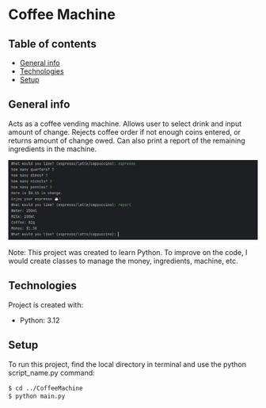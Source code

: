 # Coffee Machine

## Table of contents
* [General info](#general-info)
* [Technologies](#technologies)
* [Setup](#setup)

## General info
Acts as a coffee vending machine. Allows user to select drink and input amount of change. Rejects coffee order if not enough coins entered, or returns amount of change owed. Can also print a report of the remaining ingredients in the machine.

![CoffeeMachine](coffeemachine.PNG)

Note: This project was created to learn Python. To improve on the code, I would create classes to manage the money, ingredients, machine, etc.

## Technologies
Project is created with:
* Python: 3.12
	
## Setup
To run this project, find the local directory in terminal and use the python script_name.py command:
```
$ cd ../CoffeeMachine
$ python main.py
```